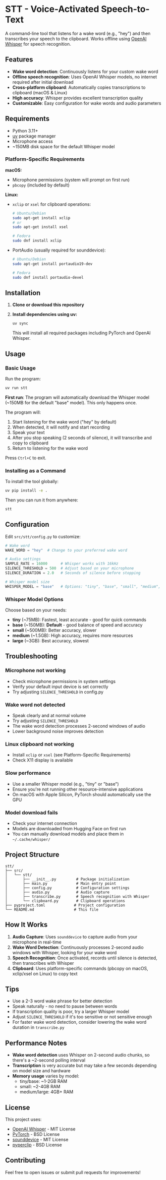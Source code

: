 # STT - Voice-Activated Speech-to-Text

A command-line tool that listens for a wake word (e.g., "hey") and then transcribes your speech to the clipboard. Works offline using [OpenAI Whisper](https://github.com/openai/whisper) for speech recognition.

## Features

- **Wake word detection**: Continuously listens for your custom wake word
- **Offline speech recognition**: Uses OpenAI Whisper models, no internet required after initial download
- **Cross-platform clipboard**: Automatically copies transcriptions to clipboard (macOS & Linux)
- **High accuracy**: Whisper provides excellent transcription quality
- **Customizable**: Easy configuration for wake words and audio parameters

## Requirements

- Python 3.11+
- [uv](https://github.com/astral-sh/uv) package manager
- Microphone access
- ~150MB disk space for the default Whisper model

### Platform-Specific Requirements

**macOS:**
- Microphone permissions (system will prompt on first run)
- `pbcopy` (included by default)

**Linux:**
- `xclip` or `xsel` for clipboard operations:
  ```bash
  # Ubuntu/Debian
  sudo apt-get install xclip
  # or
  sudo apt-get install xsel

  # Fedora
  sudo dnf install xclip
  ```
- PortAudio (usually required for sounddevice):
  ```bash
  # Ubuntu/Debian
  sudo apt-get install portaudio19-dev

  # Fedora
  sudo dnf install portaudio-devel
  ```

## Installation

1. **Clone or download this repository**

2. **Install dependencies using uv:**
   ```bash
   uv sync
   ```

   This will install all required packages including PyTorch and OpenAI Whisper.

## Usage

### Basic Usage

Run the program:
```bash
uv run stt
```

**First run**: The program will automatically download the Whisper model (~150MB for the default "base" model). This only happens once.

The program will:
1. Start listening for the wake word ("hey" by default)
2. When detected, it will notify and start recording
3. Speak your text
4. After you stop speaking (2 seconds of silence), it will transcribe and copy to clipboard
5. Return to listening for the wake word

Press `Ctrl+C` to exit.

### Installing as a Command

To install the tool globally:
```bash
uv pip install -e .
```

Then you can run it from anywhere:
```bash
stt
```

## Configuration

Edit `src/stt/config.py` to customize:

```python
# Wake word
WAKE_WORD = "hey"  # Change to your preferred wake word

# Audio settings
SAMPLE_RATE = 16000      # Whisper works with 16kHz
SILENCE_THRESHOLD = 500  # Adjust based on your microphone
SILENCE_DURATION = 2.0   # Seconds of silence before stopping

# Whisper model size
WHISPER_MODEL = "base"   # Options: "tiny", "base", "small", "medium", "large"
```

### Whisper Model Options

Choose based on your needs:

- **tiny** (~75MB): Fastest, least accurate - good for quick commands
- **base** (~150MB): **Default** - good balance of speed and accuracy
- **small** (~500MB): Better accuracy, slower
- **medium** (~1.5GB): High accuracy, requires more resources
- **large** (~3GB): Best accuracy, slowest

## Troubleshooting

### Microphone not working
- Check microphone permissions in system settings
- Verify your default input device is set correctly
- Try adjusting `SILENCE_THRESHOLD` in config.py

### Wake word not detected
- Speak clearly and at normal volume
- Try adjusting `SILENCE_THRESHOLD`
- The wake word detection processes 2-second windows of audio
- Lower background noise improves detection

### Linux clipboard not working
- Install `xclip` or `xsel` (see Platform-Specific Requirements)
- Check X11 display is available

### Slow performance
- Use a smaller Whisper model (e.g., "tiny" or "base")
- Ensure you're not running other resource-intensive applications
- On macOS with Apple Silicon, PyTorch should automatically use the GPU

### Model download fails
- Check your internet connection
- Models are downloaded from Hugging Face on first run
- You can manually download models and place them in `~/.cache/whisper/`

## Project Structure

```
stt/
├── src/
│   └── stt/
│       ├── __init__.py         # Package initialization
│       ├── main.py             # Main entry point
│       ├── config.py           # Configuration settings
│       ├── audio.py            # Audio capture
│       ├── transcribe.py       # Speech recognition with Whisper
│       └── clipboard.py        # Clipboard operations
├── pyproject.toml             # Project configuration
└── README.md                  # This file
```

## How It Works

1. **Audio Capture**: Uses `sounddevice` to capture audio from your microphone in real-time
2. **Wake Word Detection**: Continuously processes 2-second audio windows with Whisper, looking for your wake word
3. **Speech Recognition**: Once activated, records until silence is detected, then transcribes with Whisper
4. **Clipboard**: Uses platform-specific commands (pbcopy on macOS, xclip/xsel on Linux) to copy text

## Tips

- Use a 2-3 word wake phrase for better detection
- Speak naturally - no need to pause between words
- If transcription quality is poor, try a larger Whisper model
- Adjust `SILENCE_THRESHOLD` if it's too sensitive or not sensitive enough
- For faster wake word detection, consider lowering the wake word duration in `transcribe.py`

## Performance Notes

- **Wake word detection** uses Whisper on 2-second audio chunks, so there's a ~2-second polling interval
- **Transcription** is very accurate but may take a few seconds depending on model size and hardware
- **Memory usage** varies by model:
  - tiny/base: ~1-2GB RAM
  - small: ~2-4GB RAM
  - medium/large: 4GB+ RAM

## License

This project uses:
- [OpenAI Whisper](https://github.com/openai/whisper) - MIT License
- [PyTorch](https://pytorch.org/) - BSD License
- [sounddevice](https://github.com/spatialaudio/python-sounddevice) - MIT License
- [pyperclip](https://github.com/asweigart/pyperclip) - BSD License

## Contributing

Feel free to open issues or submit pull requests for improvements!
